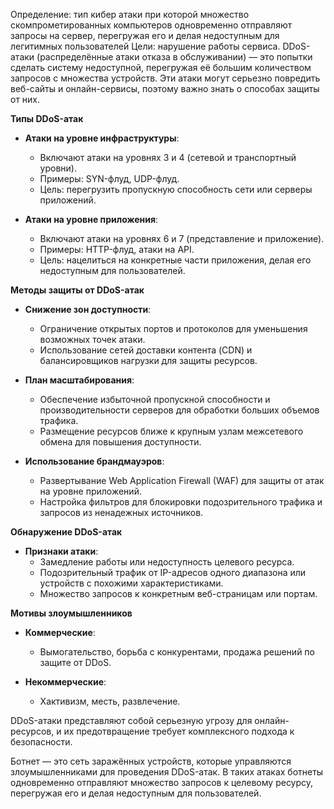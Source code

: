 Определение: тип кибеp атаки при которой множество скомпрометированных компьютеров одновременно отправляют запросы на сервер, перегружая его и делая недоступным для легитимных пользователей
Цели: нарушение работы сервиса.
DDoS-атаки (распределённые атаки отказа в обслуживании) — это попытки сделать систему недоступной, перегружая её большим количеством запросов с множества устройств. Эти атаки могут серьезно повредить веб-сайты и онлайн-сервисы, поэтому важно знать о способах защиты от них. 

**Типы DDoS-атак**  

- **Атаки на уровне инфраструктуры**:  
  - Включают атаки на уровнях 3 и 4 (сетевой и транспортный уровни).  
  - Примеры: SYN-флуд, UDP-флуд.  
  - Цель: перегрузить пропускную способность сети или серверы приложений.  

- **Атаки на уровне приложения**:  
  - Включают атаки на уровнях 6 и 7 (представление и приложение).  
  - Примеры: HTTP-флуд, атаки на API.  
  - Цель: нацелиться на конкретные части приложения, делая его недоступным для пользователей.  

**Методы защиты от DDoS-атак**  

- **Снижение зон доступности**:  
  - Ограничение открытых портов и протоколов для уменьшения возможных точек атаки.  
  - Использование сетей доставки контента (CDN) и баланcировщиков нагрузки для защиты ресурсов.  

- **План масштабирования**:  
  - Обеспечение избыточной пропускной способности и производительности серверов для обработки больших объемов трафика.  
  - Размещение ресурсов ближе к крупным узлам межсетевого обмена для повышения доступности.  

- **Использование брандмауэров**:  
  - Развертывание Web Application Firewall (WAF) для защиты от атак на уровне приложений.  
  - Настройка фильтров для блокировки подозрительного трафика и запросов из ненадежных источников.  

**Обнаружение DDoS-атак**  

- **Признаки атаки**:  
  - Замедление работы или недоступность целевого ресурса.  
  - Подозрительный трафик от IP-адресов одного диапазона или устройств с похожими характеристиками.  
  - Множество запросов к конкретным веб-страницам или портам.  

**Мотивы злоумышленников**  

- **Коммерческие**:  
  - Вымогательство, борьба с конкурентами, продажа решений по защите от DDoS.  

- **Некоммерческие**:  
  - Xактивизм, месть, развлечение.  

DDoS-атаки представляют собой серьезную угрозу для онлайн-ресурсов, и их предотвращение требует комплексного подхода к безопасности.

Бoтнет — это сеть заражённых устройств, которые управляются злоумышленниками для проведения DDoS-атак. В таких атаках бoтнеты одновременно отправляют множество запросов к целевому ресурсу, перегружая его и делая недоступным для пользователей.
